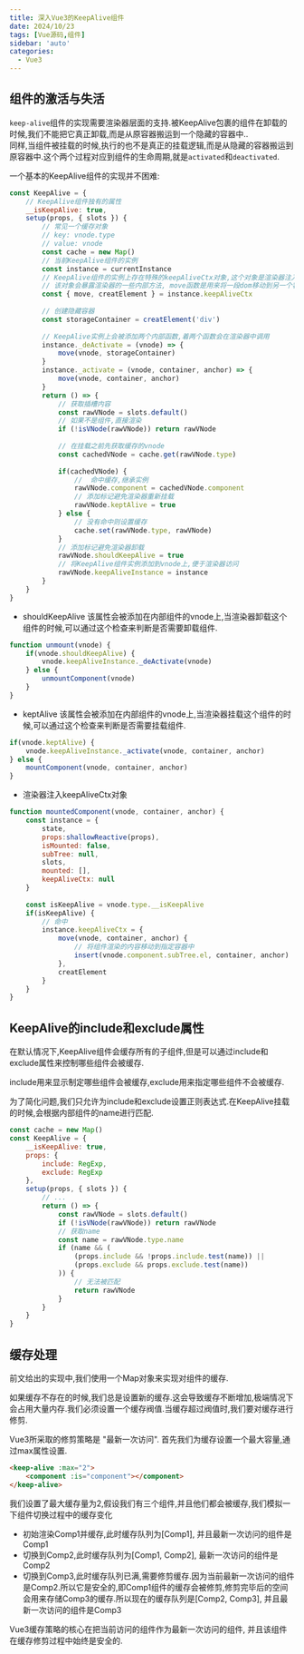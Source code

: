 ```yaml
---
title: 深入Vue3的KeepAlive组件
date: 2024/10/23
tags: [Vue源码,组件]
sidebar: 'auto'
categories:
  - Vue3
---
```


## 组件的激活与失活

`keep-alive`组件的实现需要渲染器层面的支持.被KeepAlive包裹的组件在卸载的时候,我们不能把它真正卸载,而是从原容器搬运到一个隐藏的容器中..   
同样,当组件被挂载的时候,执行的也不是真正的挂载逻辑,而是从隐藏的容器搬运到原容器中.这个两个过程对应到组件的生命周期,就是`activated`和`deactivated`.

一个基本的KeepAlive组件的实现并不困难: 
```js
const KeepAlive = {
    // KeepAlive组件独有的属性
    __isKeepAlive: true,
    setup(props, { slots }) {
        // 常见一个缓存对象
        // key: vnode.type
        // value: vnode
        const cache = new Map()
        // 当前KeepAlive组件的实例
        const instance = currentInstance
        // KeepAlive组件的实例上存在特殊的keepAliveCtx对象,这个对象是渲染器注入的
        // 该对象会暴露渲染器的一些内部方法, move函数是用来将一段dom移动到另一个容器中的
        const { move, creatElement } = instance.keepAliveCtx
        
        // 创建隐藏容器
        const storageContainer = creatElement('div')
        
        // KeepAlive实例上会被添加两个内部函数,着两个函数会在渲染器中调用
        instance._deActivate = (vnode) => {
            move(vnode, storageContainer)
        }
        instance._activate = (vnode, container, anchor) => {
            move(vnode, container, anchor)
        }
        return () => {
            // 获取插槽内容
            const rawVNode = slots.default()
            // 如果不是组件,直接渲染
            if (!isVNode(rawVNode)) return rawVNode
            
            // 在挂载之前先获取缓存的vnode
            const cachedVNode = cache.get(rawVNode.type)
            
            if(cachedVNode) {
                //  命中缓存,继承实例
                rawVNode.component = cachedVNode.component
                // 添加标记避免渲染器重新挂载
                rawVNode.keptAlive = true
            } else {
                // 没有命中则设置缓存
                cache.set(rawVNode.type, rawVNode)
            }
            // 添加标记避免渲染器卸载
            rawVNode.shouldKeepAlive = true
            // 将KeepAlive组件实例添加到vnode上,便于渲染器访问
            rawVNode.keepAliveInstance = instance
        }
    }
}
```

- shouldKeepAlive 该属性会被添加在内部组件的vnode上,当渲染器卸载这个组件的时候,可以通过这个检查来判断是否需要卸载组件.

```js
function unmount(vnode) {
    if(vnode.shouldKeepAlive) {
        vnode.keepAliveInstance._deActivate(vnode)
    } else {
        unmountComponent(vnode)
    }
}
```

- keptAlive 该属性会被添加在内部组件的vnode上,当渲染器挂载这个组件的时候,可以通过这个检查来判断是否需要挂载组件.
```js
if(vnode.keptAlive) {
    vnode.keepAliveInstance._activate(vnode, container, anchor)
} else {
    mountComponent(vnode, container, anchor)
}
```

- 渲染器注入keepAliveCtx对象
```js
function mountedComponent(vnode, container, anchor) {
    const instance = {
        state,
        props:shallowReactive(props),
        isMounted: false,
        subTree: null,
        slots,
        mounted: [],
        keepAliveCtx: null
    }
    
    const isKeepAlive = vnode.type.__isKeepAlive
    if(isKeepAlive) {
        // 命中
        instance.keepAliveCtx = {
            move(vnode, container, anchor) {
                // 将组件渲染的内容移动到指定容器中
                insert(vnode.component.subTree.el, container, anchor)
            },
            creatElement
        }
    }
}
```

## KeepAlive的include和exclude属性

在默认情况下,KeepAlive组件会缓存所有的子组件,但是可以通过include和exclude属性来控制哪些组件会被缓存.  

include用来显示制定哪些组件会被缓存,exclude用来指定哪些组件不会被缓存.  

为了简化问题,我们只允许为include和exclude设置正则表达式.在KeepAlive挂载的时候,会根据内部组件的name进行匹配.  

```js
const cache = new Map()
const KeepAlive = {
    __isKeepAlive: true,
    props: {
        include: RegExp,
        exclude: RegExp
    },
    setup(props, { slots }) {
        // ...
        return () => {
            const rawVNode = slots.default()
            if (!isVNode(rawVNode)) return rawVNode
            // 获取name
            const name = rawVNode.type.name
            if (name && (
                (props.include && !props.include.test(name)) ||
                (props.exclude && props.exclude.test(name))
            )) {
                // 无法被匹配
                return rawVNode
            }
        }
    }
}
```

## 缓存处理

前文给出的实现中,我们使用一个Map对象来实现对组件的缓存.  

如果缓存不存在的时候,我们总是设置新的缓存.这会导致缓存不断增加,极端情况下会占用大量内存.我们必须设置一个缓存阀值.当缓存超过阀值时,我们要对缓存进行修剪.  

Vue3所采取的修剪策略是 "最新一次访问". 首先我们为缓存设置一个最大容量,通过max属性设置.   
```html
<keep-alive :max="2">
    <component :is="component"></component>
</keep-alive>
```

我们设置了最大缓存量为2,假设我们有三个组件,并且他们都会被缓存,我们模拟一下组件切换过程中的缓存变化

- 初始渲染Comp1并缓存,此时缓存队列为[Comp1], 并且最新一次访问的组件是Comp1
- 切换到Comp2,此时缓存队列为[Comp1, Comp2], 最新一次访问的组件是Comp2
- 切换到Comp3,此时缓存队列已满,需要修剪缓存.因为当前最新一次访问的组件是Comp2.所以它是安全的,即Comp1组件的缓存会被修剪,修剪完毕后的空间会用来存储Comp3的缓存.所以现在的缓存队列是[Comp2, Comp3], 并且最新一次访问的组件是Comp3  

Vue3缓存策略的核心在把当前访问的组件作为最新一次访问的组件, 并且该组件在缓存修剪过程中始终是安全的.